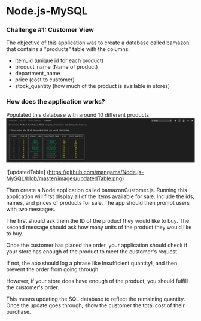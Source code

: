 # Node.js-MySQL

### Challenge #1: Customer View 

The objective of this application was to create a database called bamazon that contains a "products" table with the columns:  
* item_id (unique id for each product)
* product_name (Name of product)
* department_name
* price (cost to customer)
* stock_quantity (how much of the product is available in stores)
 
### How does the application works?

Populated this database with around 10 different products. 
![Table ](https://github.com/mangama/Node.js-MySQL/blob/master/images/Table.png)


![updatedTable] (https://github.com/mangama/Node.js-MySQL/blob/master/images/updatedTable.png)

Then create a Node application called bamazonCustomer.js. Running this application will first display all of the items available for sale. Include the ids, names, and prices of products for sale.
The app should then prompt users with two messages.



The first should ask them the ID of the product they would like to buy.
The second message should ask how many units of the product they would like to buy.



Once the customer has placed the order, your application should check if your store has enough of the product to meet the customer's request.



If not, the app should log a phrase like Insufficient quantity!, and then prevent the order from going through.



However, if your store does have enough of the product, you should fulfill the customer's order.


This means updating the SQL database to reflect the remaining quantity.
Once the update goes through, show the customer the total cost of their purchase.